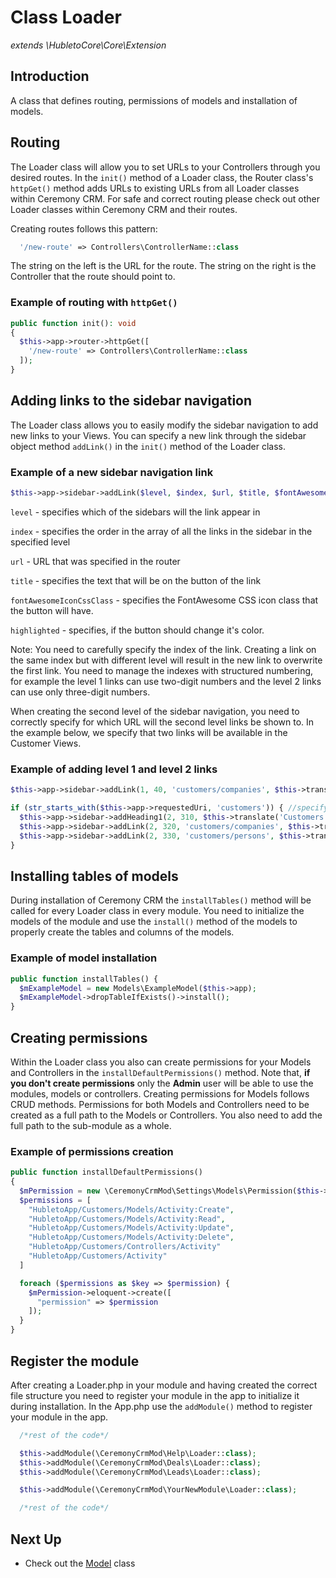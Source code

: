 # Class Loader

_extends \HubletoCore\Core\Extension_

## Introduction

A class that defines routing, permissions of models and installation of models.

## Routing

The Loader class will allow you to set URLs to your Controllers through you desired routes.
In the `init()` method of a Loader class, the Router class's `httpGet()` method adds URLs to existing URLs from all Loader classes within Ceremony CRM.
For safe and correct routing please check out other Loader classes within Ceremony CRM and their routes.

Creating routes follows this pattern:

```php
  '/new-route' => Controllers\ControllerName::class
```

The string on the left is the URL for the route. The string on the right is the Controller that the route should point to.

### Example of routing with `httpGet()`

```php
public function init(): void
{
  $this->app->router->httpGet([
    '/new-route' => Controllers\ControllerName::class
  ]);
}
```

## Adding links to the sidebar navigation

The Loader class allows you to easily modify the sidebar navigation to add new links to your Views.
You can specify a new link through the sidebar object method `addLink()` in the `init()` method of the Loader class.

### Example of a new sidebar navigation link

```php
$this->app->sidebar->addLink($level, $index, $url, $title, $fontAwesomeIconCssClass, $highlighted);
```

`level` - specifies which of the sidebars will the link appear in

`index` - specifies the order in the array of all the links in the sidebar in the specified level

`url` - URL that was specified in the router

`title` - specifies the text that will be on the button of the link

`fontAwesomeIconCssClass` - specifies the FontAwesome CSS icon class that the button will have.

`highlighted` - specifies, if the button should change it's color.

Note: You need to carefully specify the index of the link. Creating a link on the same index but with different level will result in the new link to overwrite the first link. You need to manage the indexes with structured numbering, for example the level 1 links can use two-digit numbers and the level 2 links can use only three-digit numbers.

When creating the second level of the sidebar navigation, you need to correctly specify for which URL will the second level links be shown to. In the example below, we specify that two links will be available in the Customer Views.

### Example of adding level 1 and level 2 links

```php
$this->app->sidebar->addLink(1, 40, 'customers/companies', $this->translate('Customers'), 'fas fa-address-card', str_starts_with($this->app->requestedUri, 'customers'));

if (str_starts_with($this->app->requestedUri, 'customers')) { //specifying the url that the second level links can be shown in
  $this->app->sidebar->addHeading1(2, 310, $this->translate('Customers'));
  $this->app->sidebar->addLink(2, 320, 'customers/companies', $this->translate('Companies'), 'fas fa-building');
  $this->app->sidebar->addLink(2, 330, 'customers/persons', $this->translate('Contact Persons'), 'fas fa-users');
}
```

## Installing tables of models

During installation of Ceremony CRM the `installTables()` method will be called for every Loader class in every module. You need to initialize the models of the module and use the `install()` method of the models to properly create the tables and columns of the models.

### Example of model installation

```php
public function installTables() {
  $mExampleModel = new Models\ExampleModel($this->app);
  $mExampleModel->dropTableIfExists()->install();
}
```

## Creating permissions

Within the Loader class you also can create permissions for your Models and Controllers in the `installDefaultPermissions()` method.
Note that, **if you don't create permissions** only the **Admin** user will be able to use the modules, models or controllers.
Creating permissions for Models follows CRUD methods.
Permissions for both Models and Controllers need to be created as a full path to the Models or Controllers.
You also need to add the full path to the sub-module as a whole.

### Example of permissions creation

```php
public function installDefaultPermissions()
{
  $mPermission = new \CeremonyCrmMod\Settings\Models\Permission($this->app);
  $permissions = [
    "HubletoApp/Customers/Models/Activity:Create",
    "HubletoApp/Customers/Models/Activity:Read",
    "HubletoApp/Customers/Models/Activity:Update",
    "HubletoApp/Customers/Models/Activity:Delete",
    "HubletoApp/Customers/Controllers/Activity"
    "HubletoApp/Customers/Activity"
  ]

  foreach ($permissions as $key => $permission) {
    $mPermission->eloquent->create([
      "permission" => $permission
    ]);
  }
}
```

## Register the module

After creating a Loader.php in your module and having created the correct file structure you need to register your module in the app to initialize it during installation. In the App.php use the `addModule()` method to register your module in the app.

```php
  /*rest of the code*/

  $this->addModule(\CeremonyCrmMod\Help\Loader::class);
  $this->addModule(\CeremonyCrmMod\Deals\Loader::class);
  $this->addModule(\CeremonyCrmMod\Leads\Loader::class);

  $this->addModule(\CeremonyCrmMod\YourNewModule\Loader::class);

  /*rest of the code*/
```

## Next Up

- Check out the [Model](model) class
